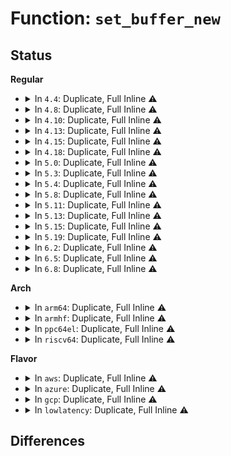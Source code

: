 # Function: <code>set_buffer_new</code>

## Status
<b>Regular</b>
<ul>
<li>
<details>
<summary>In <code>4.4</code>: Duplicate, Full Inline ⚠️</summary>

**Collision:** Static Duplication

**Inline:** Full

**Transformation:** False

**Instances:**

```
In fs/ext4/balloc.c (ffffffff81290055)
Location: include/linux/buffer_head.h:123
Inline: True
Inline callers:
  - fs/ext4/balloc.c:ext4_read_block_bitmap_nowait
```
```
In fs/ext4/inode.c (ffffffff81297155)
Location: include/linux/buffer_head.h:123
Inline: True
Inline callers:
  - fs/ext4/inode.c:ext4_da_get_block_prep
  - fs/ext4/inode.c:ext4_da_get_block_prep
  - fs/ext4/inode.c:ext4_da_get_block_prep
```
```
In fs/fat/inode.c (ffffffff812fb681)
Location: include/linux/buffer_head.h:123
Inline: True
Inline callers:
  - fs/fat/inode.c:fat_get_block
```
</details>
</li>
<li>
<details>
<summary>In <code>4.8</code>: Duplicate, Full Inline ⚠️</summary>

**Collision:** Static Duplication

**Inline:** Full

**Transformation:** False

**Instances:**

```
In fs/buffer.c (ffffffff8126e116)
Location: include/linux/buffer_head.h:123
Inline: True
Inline callers:
  - fs/buffer.c:__block_write_begin_int
  - fs/buffer.c:__block_write_begin_int
  - fs/buffer.c:__block_write_begin_int
  - fs/buffer.c:__block_write_begin_int
```
```
In fs/ext4/balloc.c (ffffffff812bd56c)
Location: include/linux/buffer_head.h:123
Inline: True
Inline callers:
  - fs/ext4/balloc.c:ext4_read_block_bitmap_nowait
```
```
In fs/ext4/inode.c (ffffffff812c477e)
Location: include/linux/buffer_head.h:123
Inline: True
Inline callers:
  - fs/ext4/inode.c:ext4_da_get_block_prep
  - fs/ext4/inode.c:ext4_da_get_block_prep
  - fs/ext4/inode.c:ext4_da_get_block_prep
```
```
In fs/fat/inode.c (ffffffff813319c8)
Location: include/linux/buffer_head.h:123
Inline: True
Inline callers:
  - fs/fat/inode.c:fat_get_block
```
</details>
</li>
<li>
<details>
<summary>In <code>4.10</code>: Duplicate, Full Inline ⚠️</summary>

**Collision:** Static Duplication

**Inline:** Full

**Transformation:** False

**Instances:**

```
In fs/buffer.c (ffffffff8128136f)
Location: include/linux/buffer_head.h:123
Inline: True
Inline callers:
  - fs/buffer.c:__block_write_begin_int
  - fs/buffer.c:__block_write_begin_int
  - fs/buffer.c:__block_write_begin_int
  - fs/buffer.c:__block_write_begin_int
```
```
In fs/ext4/balloc.c (ffffffff812d2bbc)
Location: include/linux/buffer_head.h:123
Inline: True
Inline callers:
  - fs/ext4/balloc.c:ext4_read_block_bitmap_nowait
```
```
In fs/ext4/inode.c (ffffffff812d9e2e)
Location: include/linux/buffer_head.h:123
Inline: True
Inline callers:
  - fs/ext4/inode.c:ext4_da_get_block_prep
  - fs/ext4/inode.c:ext4_da_get_block_prep
  - fs/ext4/inode.c:ext4_da_get_block_prep
```
```
In fs/fat/inode.c (ffffffff81347768)
Location: include/linux/buffer_head.h:123
Inline: True
Inline callers:
  - fs/fat/inode.c:fat_get_block
```
</details>
</li>
<li>
<details>
<summary>In <code>4.13</code>: Duplicate, Full Inline ⚠️</summary>

**Collision:** Static Duplication

**Inline:** Full

**Transformation:** False

**Instances:**

```
In fs/buffer.c (ffffffff8128ec59)
Location: include/linux/buffer_head.h:123
Inline: True
Inline callers:
  - fs/buffer.c:__block_write_begin_int
  - fs/buffer.c:__block_write_begin_int
  - fs/buffer.c:__block_write_begin_int
  - fs/buffer.c:__block_write_begin_int
```
```
In fs/ext4/balloc.c (ffffffff812e4173)
Location: include/linux/buffer_head.h:123
Inline: True
Inline callers:
  - fs/ext4/balloc.c:ext4_read_block_bitmap_nowait
```
```
In fs/ext4/inode.c (ffffffff812fdad6)
Location: include/linux/buffer_head.h:123
Inline: True
Inline callers:
  - fs/ext4/inode.c:ext4_da_get_block_prep
  - fs/ext4/inode.c:ext4_da_get_block_prep
  - fs/ext4/inode.c:ext4_da_get_block_prep
```
```
In fs/fat/inode.c (ffffffff8135c193)
Location: include/linux/buffer_head.h:123
Inline: True
Inline callers:
  - fs/fat/inode.c:fat_get_block
```
</details>
</li>
<li>
<details>
<summary>In <code>4.15</code>: Duplicate, Full Inline ⚠️</summary>

**Collision:** Static Duplication

**Inline:** Full

**Transformation:** False

**Instances:**

```
In fs/buffer.c (ffffffff812b1839)
Location: include/linux/buffer_head.h:124
Inline: True
Inline callers:
  - fs/buffer.c:__block_write_begin_int
  - fs/buffer.c:__block_write_begin_int
  - fs/buffer.c:__block_write_begin_int
  - fs/buffer.c:__block_write_begin_int
```
```
In fs/ext4/balloc.c (ffffffff81308b21)
Location: include/linux/buffer_head.h:124
Inline: True
Inline callers:
  - fs/ext4/balloc.c:ext4_read_block_bitmap_nowait
```
```
In fs/ext4/inode.c (ffffffff813222b6)
Location: include/linux/buffer_head.h:124
Inline: True
Inline callers:
  - fs/ext4/inode.c:ext4_da_get_block_prep
  - fs/ext4/inode.c:ext4_da_get_block_prep
  - fs/ext4/inode.c:ext4_da_get_block_prep
```
```
In fs/fat/inode.c (ffffffff81380e93)
Location: include/linux/buffer_head.h:124
Inline: True
Inline callers:
  - fs/fat/inode.c:fat_get_block
```
</details>
</li>
<li>
<details>
<summary>In <code>4.18</code>: Duplicate, Full Inline ⚠️</summary>

**Collision:** Static Duplication

**Inline:** Full

**Transformation:** False

**Instances:**

```
In fs/buffer.c (ffffffff812d95c0)
Location: include/linux/buffer_head.h:127
Inline: True
Inline callers:
  - fs/buffer.c:__block_write_begin_int
  - fs/buffer.c:__block_write_begin_int
  - fs/buffer.c:__block_write_begin_int
  - fs/buffer.c:__block_write_begin_int
```
```
In fs/ext4/balloc.c (ffffffff81336b54)
Location: include/linux/buffer_head.h:127
Inline: True
Inline callers:
  - fs/ext4/balloc.c:ext4_read_block_bitmap_nowait
```
```
In fs/ext4/inode.c (ffffffff81351579)
Location: include/linux/buffer_head.h:127
Inline: True
Inline callers:
  - fs/ext4/inode.c:ext4_da_get_block_prep
  - fs/ext4/inode.c:ext4_da_get_block_prep
  - fs/ext4/inode.c:ext4_da_get_block_prep
```
```
In fs/fat/inode.c (ffffffff813af630)
Location: include/linux/buffer_head.h:127
Inline: True
Inline callers:
  - fs/fat/inode.c:fat_get_block
```
</details>
</li>
<li>
<details>
<summary>In <code>5.0</code>: Duplicate, Full Inline ⚠️</summary>

**Collision:** Static Duplication

**Inline:** Full

**Transformation:** False

**Instances:**

```
In fs/buffer.c (ffffffff812eea91)
Location: include/linux/buffer_head.h:127
Inline: True
Inline callers:
  - fs/buffer.c:__block_write_begin_int
  - fs/buffer.c:__block_write_begin_int
  - fs/buffer.c:__block_write_begin_int
  - fs/buffer.c:__block_write_begin_int
```
```
In fs/ext4/balloc.c (ffffffff8134ddd4)
Location: include/linux/buffer_head.h:127
Inline: True
Inline callers:
  - fs/ext4/balloc.c:ext4_read_block_bitmap_nowait
```
```
In fs/ext4/inode.c (ffffffff8136a3a5)
Location: include/linux/buffer_head.h:127
Inline: True
Inline callers:
  - fs/ext4/inode.c:ext4_da_get_block_prep
  - fs/ext4/inode.c:ext4_da_get_block_prep
  - fs/ext4/inode.c:ext4_da_get_block_prep
```
```
In fs/fat/inode.c (ffffffff813c8ad5)
Location: include/linux/buffer_head.h:127
Inline: True
Inline callers:
  - fs/fat/inode.c:fat_get_block
```
</details>
</li>
<li>
<details>
<summary>In <code>5.3</code>: Duplicate, Full Inline ⚠️</summary>

**Collision:** Static Duplication

**Inline:** Full

**Transformation:** False

**Instances:**

```
In fs/buffer.c (ffffffff81310299)
Location: include/linux/buffer_head.h:127
Inline: True
Inline callers:
  - fs/buffer.c:__block_write_begin_int
  - fs/buffer.c:__block_write_begin_int
  - fs/buffer.c:__block_write_begin_int
  - fs/buffer.c:__block_write_begin_int
```
```
In fs/ext4/balloc.c (ffffffff813767b5)
Location: include/linux/buffer_head.h:127
Inline: True
Inline callers:
  - fs/ext4/balloc.c:ext4_read_block_bitmap_nowait
```
```
In fs/ext4/inode.c (ffffffff81393a04)
Location: include/linux/buffer_head.h:127
Inline: True
Inline callers:
  - fs/ext4/inode.c:ext4_da_get_block_prep
```
```
In fs/fat/inode.c (ffffffff813f3663)
Location: include/linux/buffer_head.h:127
Inline: True
Inline callers:
  - fs/fat/inode.c:fat_get_block
```
</details>
</li>
<li>
<details>
<summary>In <code>5.4</code>: Duplicate, Full Inline ⚠️</summary>

**Collision:** Static Duplication

**Inline:** Full

**Transformation:** False

**Instances:**

```
In fs/buffer.c (ffffffff81323269)
Location: include/linux/buffer_head.h:127
Inline: True
Inline callers:
  - fs/buffer.c:__block_write_begin_int
  - fs/buffer.c:__block_write_begin_int
  - fs/buffer.c:__block_write_begin_int
  - fs/buffer.c:__block_write_begin_int
```
```
In fs/ext4/balloc.c (ffffffff8138ea25)
Location: include/linux/buffer_head.h:127
Inline: True
Inline callers:
  - fs/ext4/balloc.c:ext4_read_block_bitmap_nowait
```
```
In fs/ext4/inode.c (ffffffff813ac3a4)
Location: include/linux/buffer_head.h:127
Inline: True
Inline callers:
  - fs/ext4/inode.c:ext4_da_get_block_prep
```
```
In fs/fat/inode.c (ffffffff8140d543)
Location: include/linux/buffer_head.h:127
Inline: True
Inline callers:
  - fs/fat/inode.c:fat_get_block
```
</details>
</li>
<li>
<details>
<summary>In <code>5.8</code>: Duplicate, Full Inline ⚠️</summary>

**Collision:** Static Duplication

**Inline:** Full

**Transformation:** False

**Instances:**

```
In fs/buffer.c (ffffffff8135b96f)
Location: include/linux/buffer_head.h:127
Inline: True
Inline callers:
  - fs/buffer.c:iomap_to_bh
  - fs/buffer.c:iomap_to_bh
  - fs/buffer.c:iomap_to_bh
  - fs/buffer.c:iomap_to_bh
```
```
In fs/ext4/balloc.c (ffffffff813da0b7)
Location: include/linux/buffer_head.h:127
Inline: True
Inline callers:
  - fs/ext4/balloc.c:ext4_read_block_bitmap_nowait
```
```
In fs/ext4/inode.c (ffffffff813f86d4)
Location: include/linux/buffer_head.h:127
Inline: True
Inline callers:
  - fs/ext4/inode.c:ext4_da_get_block_prep
```
```
In fs/fat/inode.c (ffffffff8145b249)
Location: include/linux/buffer_head.h:127
Inline: True
Inline callers:
  - fs/fat/inode.c:__fat_get_block
```
</details>
</li>
<li>
<details>
<summary>In <code>5.11</code>: Duplicate, Full Inline ⚠️</summary>

**Collision:** Static Duplication

**Inline:** Full

**Transformation:** False

**Instances:**

```
In fs/buffer.c (ffffffff81369f1f)
Location: include/linux/buffer_head.h:127
Inline: True
Inline callers:
  - fs/buffer.c:iomap_to_bh
  - fs/buffer.c:iomap_to_bh
  - fs/buffer.c:iomap_to_bh
  - fs/buffer.c:iomap_to_bh
```
```
In fs/ext4/balloc.c (ffffffff813ebd7b)
Location: include/linux/buffer_head.h:127
Inline: True
Inline callers:
  - fs/ext4/balloc.c:ext4_read_block_bitmap_nowait
```
```
In fs/ext4/inode.c (ffffffff8140a374)
Location: include/linux/buffer_head.h:127
Inline: True
Inline callers:
  - fs/ext4/inode.c:ext4_da_get_block_prep
```
```
In fs/fat/inode.c (ffffffff81477599)
Location: include/linux/buffer_head.h:127
Inline: True
Inline callers:
  - fs/fat/inode.c:__fat_get_block
```
</details>
</li>
<li>
<details>
<summary>In <code>5.13</code>: Duplicate, Full Inline ⚠️</summary>

**Collision:** Static Duplication

**Inline:** Full

**Transformation:** False

**Instances:**

```
In fs/buffer.c (ffffffff8136f09f)
Location: include/linux/buffer_head.h:127
Inline: True
Inline callers:
  - fs/buffer.c:iomap_to_bh
  - fs/buffer.c:iomap_to_bh
  - fs/buffer.c:iomap_to_bh
  - fs/buffer.c:iomap_to_bh
```
```
In fs/ext4/balloc.c (ffffffff813f22bb)
Location: include/linux/buffer_head.h:127
Inline: True
Inline callers:
  - fs/ext4/balloc.c:ext4_read_block_bitmap_nowait
```
```
In fs/ext4/inode.c (ffffffff81410544)
Location: include/linux/buffer_head.h:127
Inline: True
Inline callers:
  - fs/ext4/inode.c:ext4_da_get_block_prep
```
```
In fs/fat/inode.c (ffffffff8147d00b)
Location: include/linux/buffer_head.h:127
Inline: True
Inline callers:
  - fs/fat/inode.c:__fat_get_block
```
</details>
</li>
<li>
<details>
<summary>In <code>5.15</code>: Duplicate, Full Inline ⚠️</summary>

**Collision:** Static Duplication

**Inline:** Full

**Transformation:** False

**Instances:**

```
In fs/buffer.c (ffffffff813bdcf9)
Location: include/linux/buffer_head.h:127
Inline: True
Inline callers:
  - fs/buffer.c:iomap_to_bh
  - fs/buffer.c:iomap_to_bh
  - fs/buffer.c:iomap_to_bh
  - fs/buffer.c:iomap_to_bh
```
```
In fs/ext4/balloc.c (ffffffff8144429b)
Location: include/linux/buffer_head.h:127
Inline: True
Inline callers:
  - fs/ext4/balloc.c:ext4_read_block_bitmap_nowait
```
```
In fs/ext4/inode.c (ffffffff81465bb4)
Location: include/linux/buffer_head.h:127
Inline: True
Inline callers:
  - fs/ext4/inode.c:ext4_da_get_block_prep
```
```
In fs/fat/inode.c (ffffffff814d4728)
Location: include/linux/buffer_head.h:127
Inline: True
Inline callers:
  - fs/fat/inode.c:__fat_get_block
```
</details>
</li>
<li>
<details>
<summary>In <code>5.19</code>: Duplicate, Full Inline ⚠️</summary>

**Collision:** Static Duplication

**Inline:** Full

**Transformation:** False

**Instances:**

```
In fs/buffer.c (ffffffff814429cc)
Location: include/linux/buffer_head.h:126
Inline: True
Inline callers:
  - fs/buffer.c:iomap_to_bh
  - fs/buffer.c:iomap_to_bh
  - fs/buffer.c:iomap_to_bh
  - fs/buffer.c:iomap_to_bh
```
```
In fs/ext4/balloc.c (ffffffff814c0188)
Location: include/linux/buffer_head.h:126
Inline: True
Inline callers:
  - fs/ext4/balloc.c:ext4_read_block_bitmap_nowait
```
```
In fs/ext4/inode.c (ffffffff814e5560)
Location: include/linux/buffer_head.h:126
Inline: True
Inline callers:
  - fs/ext4/inode.c:ext4_da_get_block_prep
```
```
In fs/fat/inode.c (ffffffff81561697)
Location: include/linux/buffer_head.h:126
Inline: True
Inline callers:
  - fs/fat/inode.c:__fat_get_block
```
</details>
</li>
<li>
<details>
<summary>In <code>6.2</code>: Duplicate, Full Inline ⚠️</summary>

**Collision:** Static Duplication

**Inline:** Full

**Transformation:** False

**Instances:**

```
In fs/buffer.c (ffffffff814d19ca)
Location: include/linux/buffer_head.h:127
Inline: True
Inline callers:
  - fs/buffer.c:iomap_to_bh
  - fs/buffer.c:iomap_to_bh
  - fs/buffer.c:iomap_to_bh
  - fs/buffer.c:iomap_to_bh
```
```
In fs/ext4/balloc.c (ffffffff815581a9)
Location: include/linux/buffer_head.h:127
Inline: True
Inline callers:
  - fs/ext4/balloc.c:ext4_read_block_bitmap_nowait
```
```
In fs/ext4/inode.c (ffffffff8157ec30)
Location: include/linux/buffer_head.h:127
Inline: True
Inline callers:
  - fs/ext4/inode.c:ext4_da_get_block_prep
```
```
In fs/fat/inode.c (ffffffff81603d47)
Location: include/linux/buffer_head.h:127
Inline: True
Inline callers:
  - fs/fat/inode.c:__fat_get_block
```
</details>
</li>
<li>
<details>
<summary>In <code>6.5</code>: Duplicate, Full Inline ⚠️</summary>

**Collision:** Static Duplication

**Inline:** Full

**Transformation:** False

**Instances:**

```
In fs/buffer.c (ffffffff815080da)
Location: include/linux/buffer_head.h:130
Inline: True
Inline callers:
  - fs/buffer.c:iomap_to_bh
  - fs/buffer.c:iomap_to_bh
  - fs/buffer.c:iomap_to_bh
  - fs/buffer.c:iomap_to_bh
```
```
In fs/ext4/balloc.c (ffffffff8158fecb)
Location: include/linux/buffer_head.h:130
Inline: True
Inline callers:
  - fs/ext4/balloc.c:ext4_read_block_bitmap_nowait
```
```
In fs/ext4/inode.c (ffffffff815b29c0)
Location: include/linux/buffer_head.h:130
Inline: True
Inline callers:
  - fs/ext4/inode.c:ext4_da_get_block_prep
```
```
In fs/fat/inode.c (ffffffff8163bc67)
Location: include/linux/buffer_head.h:130
Inline: True
Inline callers:
  - fs/fat/inode.c:__fat_get_block
```
</details>
</li>
<li>
<details>
<summary>In <code>6.8</code>: Duplicate, Full Inline ⚠️</summary>

**Collision:** Static Duplication

**Inline:** Full

**Transformation:** False

**Instances:**

```
In fs/buffer.c (ffffffff8153ce3a)
Location: include/linux/buffer_head.h:128
Inline: True
Inline callers:
  - fs/buffer.c:iomap_to_bh
  - fs/buffer.c:iomap_to_bh
  - fs/buffer.c:iomap_to_bh
  - fs/buffer.c:iomap_to_bh
```
```
In fs/ext4/balloc.c (ffffffff815c8a5a)
Location: include/linux/buffer_head.h:128
Inline: True
Inline callers:
  - fs/ext4/balloc.c:ext4_read_block_bitmap_nowait
```
```
In fs/ext4/inode.c (ffffffff815eb7c0)
Location: include/linux/buffer_head.h:128
Inline: True
Inline callers:
  - fs/ext4/inode.c:ext4_da_get_block_prep
```
```
In fs/fat/inode.c (ffffffff816751c7)
Location: include/linux/buffer_head.h:128
Inline: True
Inline callers:
  - fs/fat/inode.c:__fat_get_block
```
</details>
</li>
</ul>
<b>Arch</b>
<ul>
<li>
<details>
<summary>In <code>arm64</code>: Duplicate, Full Inline ⚠️</summary>

**Collision:** Static Duplication

**Inline:** Full

**Transformation:** False

**Instances:**

```
In fs/buffer.c (ffff8000103dc5cc)
Location: include/linux/buffer_head.h:127
Inline: True
Inline callers:
  - fs/buffer.c:__block_write_begin_int
  - fs/buffer.c:__block_write_begin_int
  - fs/buffer.c:__block_write_begin_int
  - fs/buffer.c:__block_write_begin_int
```
```
In fs/ext4/balloc.c (ffff800010460de8)
Location: include/linux/buffer_head.h:127
Inline: True
Inline callers:
  - fs/ext4/balloc.c:ext4_read_block_bitmap_nowait
```
```
In fs/ext4/inode.c (ffff8000104807b0)
Location: include/linux/buffer_head.h:127
Inline: True
Inline callers:
  - fs/ext4/inode.c:ext4_da_get_block_prep
```
```
In fs/fat/inode.c (ffff8000104ee218)
Location: include/linux/buffer_head.h:127
Inline: True
Inline callers:
  - fs/fat/inode.c:fat_get_block
```
</details>
</li>
<li>
<details>
<summary>In <code>armhf</code>: Duplicate, Full Inline ⚠️</summary>

**Collision:** Static Duplication

**Inline:** Full

**Transformation:** False

**Instances:**

```
In fs/buffer.c (c05b5980)
Location: include/linux/buffer_head.h:127
Inline: True
Inline callers:
  - fs/buffer.c:__block_write_begin_int
  - fs/buffer.c:__block_write_begin_int
  - fs/buffer.c:__block_write_begin_int
  - fs/buffer.c:__block_write_begin_int
```
```
In fs/ext4/balloc.c (c0621618)
Location: include/linux/buffer_head.h:127
Inline: True
Inline callers:
  - fs/ext4/balloc.c:ext4_read_block_bitmap_nowait
```
```
In fs/ext4/inode.c (c063febc)
Location: include/linux/buffer_head.h:127
Inline: True
Inline callers:
  - fs/ext4/inode.c:ext4_da_get_block_prep
```
```
In fs/fat/inode.c (c06abe50)
Location: include/linux/buffer_head.h:127
Inline: True
Inline callers:
  - fs/fat/inode.c:fat_get_block
```
</details>
</li>
<li>
<details>
<summary>In <code>ppc64el</code>: Duplicate, Full Inline ⚠️</summary>

**Collision:** Static Duplication

**Inline:** Full

**Transformation:** False

**Instances:**

```
In fs/buffer.c (c0000000004e19c8)
Location: include/linux/buffer_head.h:127
Inline: True
Inline callers:
  - fs/buffer.c:__block_write_begin_int
  - fs/buffer.c:__block_write_begin_int
  - fs/buffer.c:__block_write_begin_int
  - fs/buffer.c:__block_write_begin_int
```
```
In fs/ext4/balloc.c (c00000000057d418)
Location: include/linux/buffer_head.h:127
Inline: True
Inline callers:
  - fs/ext4/balloc.c:ext4_read_block_bitmap_nowait
```
```
In fs/ext4/inode.c (c0000000005a2910)
Location: include/linux/buffer_head.h:127
Inline: True
Inline callers:
  - fs/ext4/inode.c:ext4_da_get_block_prep
```
```
In fs/fat/inode.c (c00000000062d0e8)
Location: include/linux/buffer_head.h:127
Inline: True
Inline callers:
  - fs/fat/inode.c:fat_get_block
```
</details>
</li>
<li>
<details>
<summary>In <code>riscv64</code>: Duplicate, Full Inline ⚠️</summary>

**Collision:** Static Duplication

**Inline:** Full

**Transformation:** False

**Instances:**

```
In fs/buffer.c (ffffffe0002948fc)
Location: include/linux/buffer_head.h:127
Inline: True
Inline callers:
  - fs/buffer.c:__block_write_begin_int
  - fs/buffer.c:__block_write_begin_int
  - fs/buffer.c:__block_write_begin_int
  - fs/buffer.c:__block_write_begin_int
```
```
In fs/ext4/balloc.c (ffffffe0002f0166)
Location: include/linux/buffer_head.h:127
Inline: True
Inline callers:
  - fs/ext4/balloc.c:ext4_read_block_bitmap_nowait
```
```
In fs/ext4/inode.c (ffffffe000309898)
Location: include/linux/buffer_head.h:127
Inline: True
Inline callers:
  - fs/ext4/inode.c:ext4_da_get_block_prep
```
```
In fs/fat/inode.c (ffffffe00035e620)
Location: include/linux/buffer_head.h:127
Inline: True
Inline callers:
  - fs/fat/inode.c:fat_get_block
```
</details>
</li>
</ul>
<b>Flavor</b>
<ul>
<li>
<details>
<summary>In <code>aws</code>: Duplicate, Full Inline ⚠️</summary>

**Collision:** Static Duplication

**Inline:** Full

**Transformation:** False

**Instances:**

```
In fs/buffer.c (ffffffff8131b849)
Location: include/linux/buffer_head.h:127
Inline: True
Inline callers:
  - fs/buffer.c:__block_write_begin_int
  - fs/buffer.c:__block_write_begin_int
  - fs/buffer.c:__block_write_begin_int
  - fs/buffer.c:__block_write_begin_int
```
```
In fs/ext4/balloc.c (ffffffff81387005)
Location: include/linux/buffer_head.h:127
Inline: True
Inline callers:
  - fs/ext4/balloc.c:ext4_read_block_bitmap_nowait
```
```
In fs/ext4/inode.c (ffffffff813a4984)
Location: include/linux/buffer_head.h:127
Inline: True
Inline callers:
  - fs/ext4/inode.c:ext4_da_get_block_prep
```
```
In fs/fat/inode.c (ffffffff81405b23)
Location: include/linux/buffer_head.h:127
Inline: True
Inline callers:
  - fs/fat/inode.c:fat_get_block
```
</details>
</li>
<li>
<details>
<summary>In <code>azure</code>: Duplicate, Full Inline ⚠️</summary>

**Collision:** Static Duplication

**Inline:** Full

**Transformation:** False

**Instances:**

```
In fs/buffer.c (ffffffff8130c3e9)
Location: include/linux/buffer_head.h:127
Inline: True
Inline callers:
  - fs/buffer.c:__block_write_begin_int
  - fs/buffer.c:__block_write_begin_int
  - fs/buffer.c:__block_write_begin_int
  - fs/buffer.c:__block_write_begin_int
```
```
In fs/ext4/balloc.c (ffffffff81377a95)
Location: include/linux/buffer_head.h:127
Inline: True
Inline callers:
  - fs/ext4/balloc.c:ext4_read_block_bitmap_nowait
```
```
In fs/ext4/inode.c (ffffffff81395414)
Location: include/linux/buffer_head.h:127
Inline: True
Inline callers:
  - fs/ext4/inode.c:ext4_da_get_block_prep
```
```
In fs/fat/inode.c (ffffffff813f65a3)
Location: include/linux/buffer_head.h:127
Inline: True
Inline callers:
  - fs/fat/inode.c:fat_get_block
```
</details>
</li>
<li>
<details>
<summary>In <code>gcp</code>: Duplicate, Full Inline ⚠️</summary>

**Collision:** Static Duplication

**Inline:** Full

**Transformation:** False

**Instances:**

```
In fs/buffer.c (ffffffff81319319)
Location: include/linux/buffer_head.h:127
Inline: True
Inline callers:
  - fs/buffer.c:__block_write_begin_int
  - fs/buffer.c:__block_write_begin_int
  - fs/buffer.c:__block_write_begin_int
  - fs/buffer.c:__block_write_begin_int
```
```
In fs/ext4/balloc.c (ffffffff81384ad5)
Location: include/linux/buffer_head.h:127
Inline: True
Inline callers:
  - fs/ext4/balloc.c:ext4_read_block_bitmap_nowait
```
```
In fs/ext4/inode.c (ffffffff813a21e4)
Location: include/linux/buffer_head.h:127
Inline: True
Inline callers:
  - fs/ext4/inode.c:ext4_da_get_block_prep
```
```
In fs/fat/inode.c (ffffffff81402ea3)
Location: include/linux/buffer_head.h:127
Inline: True
Inline callers:
  - fs/fat/inode.c:fat_get_block
```
</details>
</li>
<li>
<details>
<summary>In <code>lowlatency</code>: Duplicate, Full Inline ⚠️</summary>

**Collision:** Static Duplication

**Inline:** Full

**Transformation:** False

**Instances:**

```
In fs/buffer.c (ffffffff8132af57)
Location: include/linux/buffer_head.h:127
Inline: True
Inline callers:
  - fs/buffer.c:__block_write_begin_int
  - fs/buffer.c:__block_write_begin_int
  - fs/buffer.c:__block_write_begin_int
  - fs/buffer.c:__block_write_begin_int
```
```
In fs/ext4/balloc.c (ffffffff8139864e)
Location: include/linux/buffer_head.h:127
Inline: True
Inline callers:
  - fs/ext4/balloc.c:ext4_read_block_bitmap_nowait
```
```
In fs/ext4/inode.c (ffffffff813b5664)
Location: include/linux/buffer_head.h:127
Inline: True
Inline callers:
  - fs/ext4/inode.c:ext4_da_get_block_prep
```
```
In fs/fat/inode.c (ffffffff81418b03)
Location: include/linux/buffer_head.h:127
Inline: True
Inline callers:
  - fs/fat/inode.c:fat_get_block
```
</details>
</li>
</ul>

## Differences
